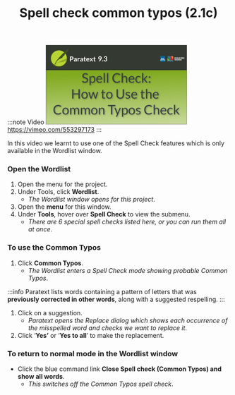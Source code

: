 ﻿---
title: Spell check common typos (2.1c)
---

:::note Video
[![ ](../../media/2.1c.png)](https://vimeo.com/553297173)  
https://vimeo.com/553297173
:::

In this video we learnt to use one of the Spell Check features which is only available in the Wordlist window.
### Open the Wordlist
1. Open the menu for the project.
1. Under Tools, click **Wordlist**.  
    -  *The Wordlist window opens for this project*.
1. Open the **menu** for this window.
1. Under **Tools**, hover over **Spell Check** to view the submenu.  
    -  *There are 6 special spell checks listed here, or you can run them all at once*.

### To use the Common Typos
1. Click **Common Typos**.  
    - *The Wordlist enters a Spell Check mode showing probable Common Typos*.

:::info
Paratext lists words containing a pattern of letters that was **previously corrected in other words**, along with a suggested respelling.
:::
1. Click on a suggestion.  
    - *Paratext opens the Replace dialog which shows each occurrence of the misspelled word and checks we want to replace it*.
2. Click ‘**Yes’** or ‘**Yes to all**’ to make the replacement.

### To return to normal mode in the Wordlist window
- Click the blue command link **Close Spell check (Common Typos) and show all words**.  
   - *This switches off the Common Typos spell check*.
